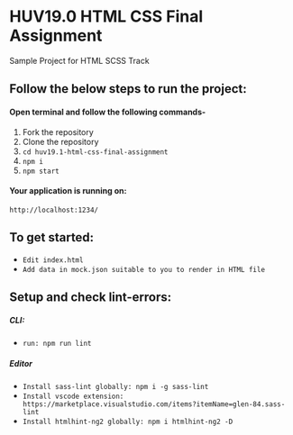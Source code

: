 # HUV19.0 HTML CSS Final Assignment

Sample Project for HTML SCSS Track


## Follow the below steps to run the project:
#### Open terminal and follow the following commands-
1. Fork the repository
2. Clone the repository
3. `cd huv19.1-html-css-final-assignment`
4. `npm i `
5. `npm start`


#### Your application is running on:
`http://localhost:1234/`

## To get started:
- `Edit index.html`
- `Add data in mock.json suitable to you to render in HTML file`

## Setup and check lint-errors:
##### CLI:
- `run: npm run lint`


##### Editor
- `Install sass-lint globally: npm i -g sass-lint`
- `Install vscode extension: https://marketplace.visualstudio.com/items?itemName=glen-84.sass-lint`
- `Install htmlhint-ng2 globally: npm i htmlhint-ng2 -D`



